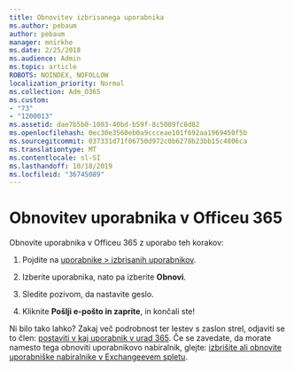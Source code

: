 ```yaml
---
title: Obnovitev izbrisanega uporabnika
ms.author: pebaum
author: pebaum
manager: mnirkhe
ms.date: 2/25/2018
ms.audience: Admin
ms.topic: article
ROBOTS: NOINDEX, NOFOLLOW
localization_priority: Normal
ms.collection: Adm_O365
ms.custom:
- "73"
- "1200013"
ms.assetid: dae7b5b0-1003-40bd-b59f-8c5009fc8d82
ms.openlocfilehash: 0ec30e3560eb0a9ccceae101f692aa1969450f5b
ms.sourcegitcommit: 037331d71f06750d972c0b6278b23bb15c4806ca
ms.translationtype: MT
ms.contentlocale: sl-SI
ms.lasthandoff: 10/18/2019
ms.locfileid: "36745089"
---
```

# <a name="restore-a-user-in-office-365"></a>Obnovitev uporabnika v Officeu 365

Obnovite uporabnika v Officeu 365 z uporabo teh korakov:
  
1. Pojdite na [uporabnike \> izbrisanih uporabnikov](https://admin.microsoft.com/adminportal/home#/deletedusers).

2. Izberite uporabnika, nato pa izberite **Obnovi**.

3. Sledite pozivom, da nastavite geslo.

4. Kliknite **Pošlji e-pošto in zaprite**, in končali ste!

Ni bilo tako lahko? Zakaj več podrobnost ter lestev s zaslon strel, odjaviti se to člen: [postaviti v kaj uporabnik v urad 365](https://docs.microsoft.com/office365/admin/add-users/restore-user). Če se zavedate, da morate namesto tega obnoviti uporabnikovo nabiralnik, glejte: [izbrišite ali obnovite uporabniške nabiralnike v Exchangeevem spletu](https://docs.microsoft.com/exchange/recipients-in-exchange-online/delete-or-restore-mailboxes).